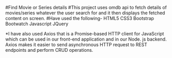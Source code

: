 #Find Movie or Series details
#This project uses omdb api to fetch details of movies/series whatever the user search for and it then displays the fetched content on    screen.
#Have used the following-
 HTML5
 CSS3
 Bootstrap
 Bootwatch
 Javascript 
 JQuery

*I have also used Axios that is a Promise-based HTTP client for JavaScript which can be used in our front-end application and in our Node. js backend. Axios makes it easier to send asynchronous HTTP request to REST endpoints and perform CRUD operations.
